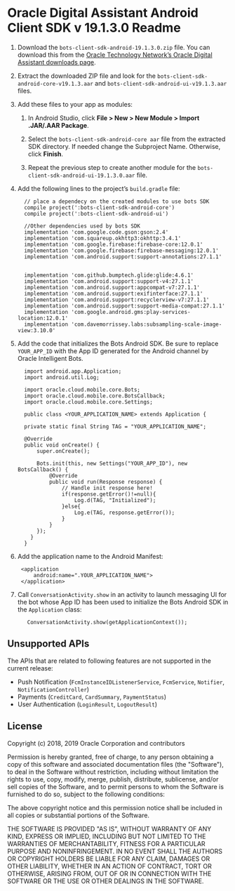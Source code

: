 # Oracle Digital Assistant Android Client SDK v 19.1.3.0 Readme


1. Download the `bots-client-sdk-android-19.1.3.0.zip` file. You can download this from the [Oracle Technology Network’s Oracle Digital Assistant downloads page](https://www.oracle.com/technetwork/topics/cloud/downloads/amce-downloads-4478270.html).

2. Extract the downloaded ZIP file and look for the `bots-client-sdk-android-core-v19.1.3.aar` and `bots-client-sdk-android-ui-v19.1.3.aar` files.

3. Add these files to your app as modules:

    1. In Android Studio, click **File > New > New Module > Import .JAR/.AAR Package**.

    1. Select the  `bots-client-sdk-android-core aar` file from the extracted SDK directory. If needed change the Subproject Name. Otherwise, click **Finish**.

    1. Repeat the previous step to create another module for the `bots-client-sdk-android-ui-19.1.3.0.aar` file.

4. Add the following lines to the project’s `build.gradle` file:


         // place a dependecy on the created modules to use bots SDK
         compile project(':bots-client-sdk-android-core')
         compile project(':bots-client-sdk-android-ui')

         //Other dependencies used by bots SDK
         implementation 'com.google.code.gson:gson:2.4'
         implementation 'com.squareup.okhttp3:okhttp:3.4.1'
         implementation 'com.google.firebase:firebase-core:12.0.1'
         implementation 'com.google.firebase:firebase-messaging:12.0.1'
         implementation 'com.android.support:support-annotations:27.1.1'
     
     
         implementation 'com.github.bumptech.glide:glide:4.6.1'
         implementation 'com.android.support:support-v4:27.1.1'
         implementation 'com.android.support:appcompat-v7:27.1.1'
         implementation 'com.android.support:exifinterface:27.1.1'
         implementation 'com.android.support:recyclerview-v7:27.1.1'
         implementation 'com.android.support:support-media-compat:27.1.1'
         implementation 'com.google.android.gms:play-services-location:12.0.1'
         implementation 'com.davemorrissey.labs:subsampling-scale-image-view:3.10.0'

5. Add the code that initializes the Bots Android SDK. Be sure to replace `YOUR_APP_ID` with the App ID generated for the Android channel by Oracle Intelligent Bots.

         import android.app.Application;
         import android.util.Log;

         import oracle.cloud.mobile.core.Bots;
         import oracle.cloud.mobile.core.BotsCallback;
         import oracle.cloud.mobile.core.Settings;

         public class <YOUR_APPLICATION_NAME> extends Application {

         private static final String TAG = "YOUR_APPLICATION_NAME";

         @Override
         public void onCreate() {
             super.onCreate();

             Bots.init(this, new Settings("YOUR_APP_ID"), new BotsCallback() {
                 @Override
                 public void run(Response response) {
                     // Handle init response here!
                     if(response.getError()!=null){
                         Log.d(TAG, "Initialized");
                     }else{
                         Log.e(TAG, response.getError());
                     }
                 }
             });
           }
         }

6. Add the application name to the Android Manifest:

        <application
            android:name=".YOUR_APPLICATION_NAME">
        </application>

7. Call `ConversationActivity.show` in an activity to launch messaging UI for the bot whose App ID has been used to initialize the Bots Android SDK in the `Application` class:

          ConversationActivity.show(getApplicationContext());

## Unsupported APIs ##
The APIs that are related to following features are not supported in the current release:

- Push Notification (`FcmInstanceIDListenerService`, `FcmService`, `Notifier`, `NotificationController`)
- Payments (`CreditCard`, `CardSummary`, `PaymentStatus`)
- User Authentication (`LoginResult`, `LogoutResult`)

## License ##
Copyright (c) 2018, 2019 Oracle Corporation and contributors

Permission is hereby granted, free of charge, to any person obtaining a copy of this software and associated documentation files (the "Software"), to deal in the Software without restriction, including without limitation the rights to use, copy, modify, merge, publish, distribute, sublicense, and/or sell copies of the Software, and to permit persons to whom the Software is furnished to do so, subject to the following conditions:

The above copyright notice and this permission notice shall be included in all copies or substantial portions of the Software.

THE SOFTWARE IS PROVIDED "AS IS", WITHOUT WARRANTY OF ANY KIND, EXPRESS OR IMPLIED, INCLUDING BUT NOT LIMITED TO THE WARRANTIES OF MERCHANTABILITY, FITNESS FOR A PARTICULAR PURPOSE AND NONINFRINGEMENT. IN NO EVENT SHALL THE AUTHORS OR COPYRIGHT HOLDERS BE LIABLE FOR ANY CLAIM, DAMAGES OR OTHER LIABILITY, WHETHER IN AN ACTION OF CONTRACT, TORT OR OTHERWISE, ARISING FROM, OUT OF OR IN CONNECTION WITH THE SOFTWARE OR THE USE OR OTHER DEALINGS IN THE SOFTWARE.